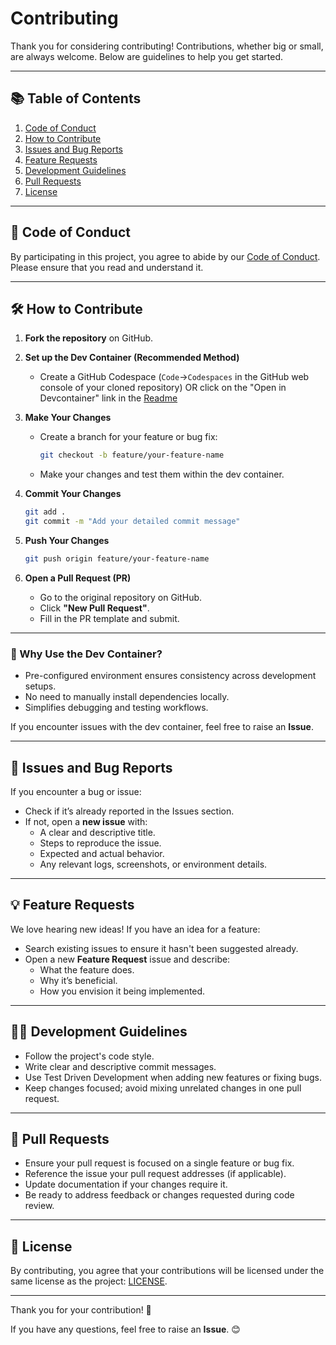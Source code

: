 # Contributing

Thank you for considering contributing! Contributions, whether big or small, are always welcome. Below are guidelines to help you get started.

---

## 📚 Table of Contents

1. [Code of Conduct](#-code-of-conduct)
2. [How to Contribute](#-how-to-contribute)
3. [Issues and Bug Reports](#-issues-and-bug-reports)
4. [Feature Requests](#-feature-requests)
5. [Development Guidelines](#-development-guidelines)
6. [Pull Requests](#-pull-requests)
7. [License](#-license)

---

## 📜 Code of Conduct

By participating in this project, you agree to abide by our [Code of Conduct](./CODE_OF_CONDUCT.md). Please ensure that you read and understand it.

---

## 🛠️ How to Contribute

1. **Fork the repository** on GitHub.

2. **Set up the Dev Container (Recommended Method)**
   - Create a GitHub Codespace (`Code`->`Codespaces` in the GitHub web console of your cloned repository) OR click on the "Open in Devcontainer" link in the [Readme](./README.md)

3. **Make Your Changes**
   - Create a branch for your feature or bug fix:
     ```bash
     git checkout -b feature/your-feature-name
     ```
   - Make your changes and test them within the dev container.

4. **Commit Your Changes**
   ```bash
   git add .
   git commit -m "Add your detailed commit message"
   ```

5. **Push Your Changes**
   ```bash
   git push origin feature/your-feature-name
   ```

6. **Open a Pull Request (PR)**
   - Go to the original repository on GitHub.
   - Click **"New Pull Request"**.
   - Fill in the PR template and submit.

---

### 🐳 Why Use the Dev Container?

- Pre-configured environment ensures consistency across development setups.
- No need to manually install dependencies locally.
- Simplifies debugging and testing workflows.

If you encounter issues with the dev container, feel free to raise an **Issue**.

---

## 🐞 Issues and Bug Reports

If you encounter a bug or issue:
- Check if it’s already reported in the Issues section.
- If not, open a **new issue** with:
  - A clear and descriptive title.
  - Steps to reproduce the issue.
  - Expected and actual behavior.
  - Any relevant logs, screenshots, or environment details.

---

## 💡 Feature Requests

We love hearing new ideas! If you have an idea for a feature:
- Search existing issues to ensure it hasn't been suggested already.
- Open a new **Feature Request** issue and describe:
   - What the feature does.
   - Why it’s beneficial.
   - How you envision it being implemented.

---

## 🧑‍💻 Development Guidelines

- Follow the project's code style.
- Write clear and descriptive commit messages.
- Use Test Driven Development when adding new features or fixing bugs.
- Keep changes focused; avoid mixing unrelated changes in one pull request.

---

## 🔄 Pull Requests

- Ensure your pull request is focused on a single feature or bug fix.
- Reference the issue your pull request addresses (if applicable).
- Update documentation if your changes require it.
- Be ready to address feedback or changes requested during code review.

---

## 📜 License

By contributing, you agree that your contributions will be licensed under the same license as the project: [LICENSE](./LICENSE).

---

Thank you for your contribution! 🚀

If you have any questions, feel free to raise an **Issue**. 😊
